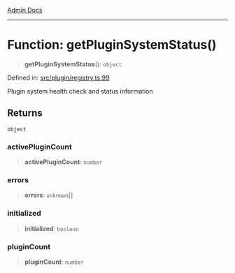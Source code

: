 [Admin Docs](/)

***

# Function: getPluginSystemStatus()

> **getPluginSystemStatus**(): `object`

Defined in: [src/plugin/registry.ts:99](https://github.com/Sourya07/talawa-api/blob/2dc82649c98e5346c00cdf926fe1d0bc13ec1544/src/plugin/registry.ts#L99)

Plugin system health check and status information

## Returns

`object`

### activePluginCount

> **activePluginCount**: `number`

### errors

> **errors**: `unknown`[]

### initialized

> **initialized**: `boolean`

### pluginCount

> **pluginCount**: `number`

